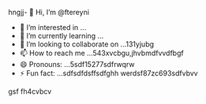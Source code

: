 hngjj- 👋 Hi, I’m @ftereyni
- 👀 I’m interested in ...
- 🌱 I’m currently learning ...
- 💞️ I’m looking to collaborate on ...131yjubg
- 📫 How to reach me ...543xvcbgu,jhvbmdfvvdfbgf
- 😄 Pronouns: ...5sdf15277sdfrwqrw
- ⚡ Fun fact: ...sdfsdfdsffsdfghh
werdsf87zc693sdfvbvv
<!---sdfdfgsdfsdfw66363hng2222hjmhjm
ftereyni/ftereyni is a ✨ special ✨ repository becausgere its `README.md` (thi65s file) appears on your GitHub promghhgmfile.45bgbgh,j
You can click the Preview link to take a look at your uyuy.5jmjmjnbbnbn
--->
gsf
fh4cvbcv
